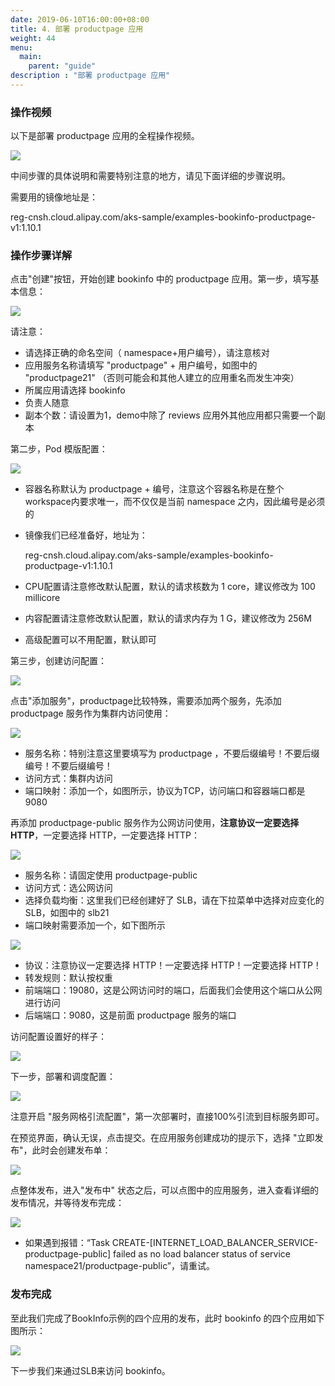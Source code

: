 ```yaml
---
date: 2019-06-10T16:00:00+08:00
title: 4. 部署 productpage 应用
weight: 44
menu:
  main:
    parent: "guide"
description : "部署 productpage 应用"
---
```


### 操作视频

以下是部署 productpage 应用的全程操作视频。

![](images/bookinfo/productpage.gif)

中间步骤的具体说明和需要特别注意的地方，请见下面详细的步骤说明。

需要用的镜像地址是：

reg-cnsh.cloud.alipay.com/aks-sample/examples-bookinfo-productpage-v1:1.10.1

### 操作步骤详解

点击"创建"按钮，开始创建 bookinfo 中的 productpage 应用。第一步，填写基本信息：

![](images/bookinfo/productpage-1.png)

请注意：

- 请选择正确的命名空间（ namespace+用户编号），请注意核对
- 应用服务名称请填写 "productpage" + 用户编号，如图中的 "productpage21" （否则可能会和其他人建立的应用重名而发生冲突）
- 所属应用请选择 bookinfo
- 负责人随意
- 副本个数：请设置为1，demo中除了 reviews 应用外其他应用都只需要一个副本

第二步，Pod 模版配置：

![](images/bookinfo/productpage-2.png)

- 容器名称默认为 productpage + 编号，注意这个容器名称是在整个workspace内要求唯一，而不仅仅是当前 namespace 之内，因此编号是必须的

- 镜像我们已经准备好，地址为：

	reg-cnsh.cloud.alipay.com/aks-sample/examples-bookinfo-productpage-v1:1.10.1

- CPU配置请注意修改默认配置，默认的请求核数为 1 core，建议修改为 100 millicore

- 内容配置请注意修改默认配置，默认的请求内存为 1 G，建议修改为 256M

- 高级配置可以不用配置，默认即可

第三步，创建访问配置：

![](images/bookinfo/productpage-3.png)

点击"添加服务"，productpage比较特殊，需要添加两个服务，先添加 productpage 服务作为集群内访问使用：

![](images/bookinfo/productpage-4.png)

- 服务名称：特别注意这里要填写为 productpage ，不要后缀编号！不要后缀编号！不要后缀编号！
- 访问方式：集群内访问
- 端口映射：添加一个，如图所示，协议为TCP，访问端口和容器端口都是 9080 

再添加 productpage-public 服务作为公网访问使用，**注意协议一定要选择 HTTP**，一定要选择 HTTP，一定要选择 HTTP：

![](images/bookinfo/productpage-6.png)

- 服务名称：请固定使用 productpage-public 
- 访问方式：选公网访问
- 选择负载均衡：这里我们已经创建好了 SLB，请在下拉菜单中选择对应变化的 SLB，如图中的 slb21
- 端口映射需要添加一个，如下图所示

![](images/bookinfo/productpage-5.png)

- 协议：注意协议一定要选择 HTTP！一定要选择 HTTP！一定要选择 HTTP！
- 转发规则：默认按权重
- 前端端口：19080，这是公网访问时的端口，后面我们会使用这个端口从公网进行访问
- 后端端口：9080，这是前面 productpage 服务的端口

访问配置设置好的样子：

![](images/bookinfo/productpage-7.png)

下一步，部署和调度配置：

![](images/bookinfo/productpage-8.png)

注意开启 "服务网格引流配置"，第一次部署时，直接100%引流到目标服务即可。

在预览界面，确认无误，点击提交。在应用服务创建成功的提示下，选择 "立即发布"，此时会创建发布单：

![](images/bookinfo/productpage-9.png)

点整体发布，进入"发布中" 状态之后，可以点图中的应用服务，进入查看详细的发布情况，并等待发布完成：

![](images/bookinfo/productpage-10.png)

- 如果遇到报错：“Task CREATE-[INTERNET_LOAD_BALANCER_SERVICE-productpage-public] failed as no load balancer status of service namespace21/productpage-public”，请重试。

### 发布完成

至此我们完成了BookInfo示例的四个应用的发布，此时 bookinfo 的四个应用如下图所示：

![](images/bookinfo/all-services.png)

下一步我们来通过SLB来访问 bookinfo。

